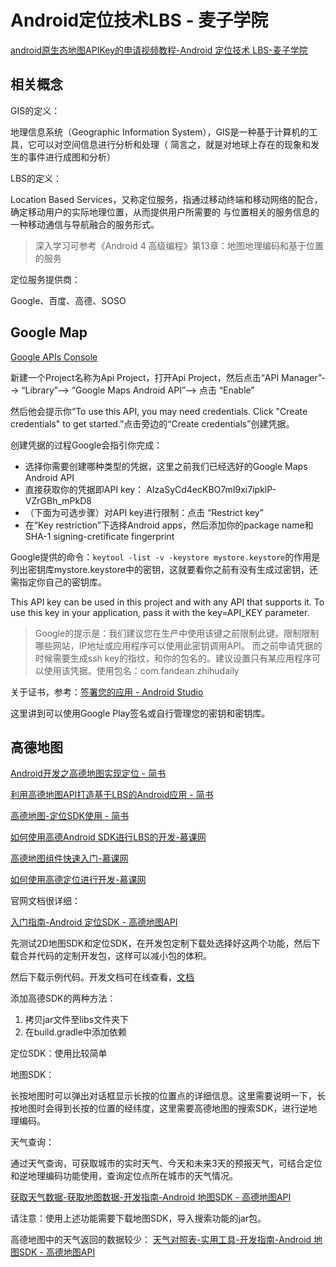 # Android定位技术LBS - 麦子学院

[android原生态地图APIKey的申请视频教程-Android 定位技术 LBS-麦子学院](http://www.maiziedu.com/course/69-3069/ "android原生态地图APIKey的申请视频教程-Android 定位技术 LBS-麦子学院")

## 相关概念

GIS的定义：

地理信息系统（Geographic Information System），GIS是一种基于计算机的工具，它可以对空间信息进行分析和处理（
简言之，就是对地球上存在的现象和发生的事件进行成图和分析）

LBS的定义：

Location Based Services，又称定位服务，指通过移动终端和移动网络的配合，确定移动用户的实际地理位置，从而提供用户所需要的
与位置相关的服务信息的一种移动通信与导航融合的服务形式。



> 深入学习可参考《Android 4 高级编程》第13章：地图地理编码和基于位置的服务



定位服务提供商： 

Google、百度、高德、SOSO


## Google Map

[Google APIs Console](https://code.google.com/apis/console/)

新建一个Project名称为Api Project，打开Api Project，然后点击“API Manager”--> “Library”--> “Google Maps Android API”--> 点击 “Enable”

然后他会提示你“To use this API, you may need credentials. Click "Create credentials" to get started.”点击旁边的“Create credentials”创建凭据。


创建凭据的过程Google会指引你完成：

- 选择你需要创建哪种类型的凭据，这里之前我们已经选好的Google Maps Android API
- 直接获取你的凭据即API key： AIzaSyCd4ecKBO7mI9xi7ipklP-VZrGBh_mPkD8
- （下面为可选步骤）对API key进行限制：点击 “Restrict key”
- 在“Key restriction”下选择Android apps，然后添加你的package name和SHA-1 signing-cretificate fingerprint


Google提供的命令：`keytool -list -v -keystore mystore.keystore`的作用是列出密钥库mystore.keystore中的密钥，这就要看你之前有没有生成过密钥，还需指定你自己的密钥库。

This API key can be used in this project and with any API that supports it. To use this key in your application, pass it with the key=API_KEY parameter.

> Google的提示是：我们建议您在生产中使用该键之前限制此键。限制限制哪些网站，IP地址或应用程序可以使用此密钥调用API。
> 而之前申请凭据的时候需要生成ssh key的指纹，和你的包名的。建议设置只有某应用程序可以使用该凭据。使用包名：com.fandean.zhihudaily

关于证书，参考：[签署您的应用 - Android Studio](https://developer.android.com/studio/publish/app-signing.html?hl=zh-cn#certificates-keystores "签署您的应用 - Android Studio")

这里讲到可以使用Google Play签名或自行管理您的密钥和密钥库。




## 高德地图

[Android开发之高德地图实现定位 - 简书](http://www.jianshu.com/p/c3dc0cea0a2d "Android开发之高德地图实现定位 - 简书")

[利用高德地图API打造基于LBS的Android应用 - 简书](http://www.jianshu.com/p/6a4d17a342b7 "利用高德地图API打造基于LBS的Android应用 - 简书")

[高德地图-定位SDK使用 - 简书](http://www.jianshu.com/p/31ec2c6a4b58 "高德地图-定位SDK使用 - 简书")

[如何使用高德Android SDK进行LBS的开发-慕课网](http://www.imooc.com/learn/339 "如何使用高德Android SDK进行LBS的开发-慕课网")

[高德地图组件快速入门-慕课网](http://www.imooc.com/learn/340 "高德地图组件快速入门-慕课网")

[如何使用高德定位进行开发-慕课网](http://www.imooc.com/learn/341 "如何使用高德定位进行开发-慕课网")





官网文档很详细：

[入门指南-Android 定位SDK - 高德地图API](http://lbs.amap.com/api/android-location-sdk/gettingstarted "入门指南-Android 定位SDK - 高德地图API")


先测试2D地图SDK和定位SDK，在开发包定制下载处选择好这两个功能，然后下载合并代码的定制开发包，这样可以减小包的体积。

然后下载示例代码。开发文档可在线查看，[文档](http://a.amap.com/lbs/static/unzip/Android_Map_Doc/index.html "概览")

添加高德SDK的两种方法： 

1.  拷贝jar文件至libs文件夹下
2.  在build.gradle中添加依赖


定位SDK：使用比较简单     


地图SDK：     

长按地图时可以弹出对话框显示长按的位置点的详细信息。这里需要说明一下，长按地图时会得到长按的位置的经纬度，这里需要高德地图的搜索SDK，进行逆地理编码。      



天气查询：     

通过天气查询，可获取城市的实时天气、今天和未来3天的预报天气，可结合定位和逆地理编码功能使用，查询定位点所在城市的天气情况。    

[获取天气数据-获取地图数据-开发指南-Android 地图SDK - 高德地图API](http://lbs.amap.com/api/android-sdk/guide/map-data/weather )     

请注意：使用上述功能需要下载地图SDK，导入搜索功能的jar包。       

高德地图中的天气返回的数据较少： 
 [天气对照表-实用工具-开发指南-Android 地图SDK - 高德地图API](http://lbs.amap.com/api/android-sdk/guide/map-tools/weather-code "天气对照表-实用工具-开发指南-Android 地图SDK - 高德地图API")





